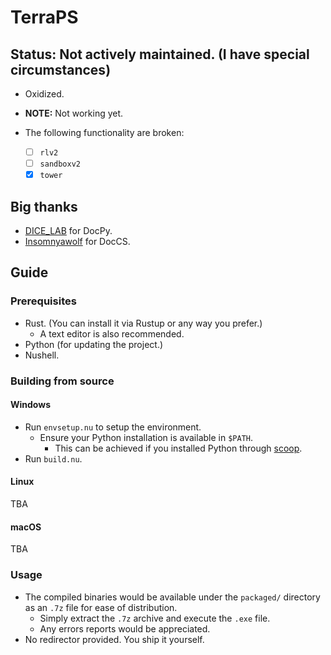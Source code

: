 # TerraPS

## Status: Not actively maintained. (I have special circumstances)

- Oxidized.
- __NOTE:__ Not working yet.

- The following functionality are broken:
    - [ ] `rlv2`
    - [ ] `sandboxv2`
    - [x] `tower`

## Big thanks

- [DICE_LAB](https://github.com/DICE-LAB-SYX) for DocPy.
- [Insomnyawolf](https://github.com/insomnyawolf/) for DocCS.

## Guide

### Prerequisites

- Rust. (You can install it via Rustup or any way you prefer.)
    - A text editor is also recommended.
- Python (for updating the project.)
- Nushell.

### Building from source

#### Windows

- Run `envsetup.nu` to setup the environment.
    - Ensure your Python installation is available in `$PATH`.
        - This can be achieved if you installed Python through [scoop](https://scoop.sh/).
- Run `build.nu`.

#### Linux

TBA

#### macOS

TBA

### Usage

- The compiled binaries would be available under the `packaged/` directory as an `.7z` file for ease of distribution.
    - Simply extract the `.7z` archive and execute the `.exe` file.
    - Any errors reports would be appreciated.
- No redirector provided. You ship it yourself.
